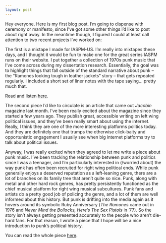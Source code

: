 ```yaml
---
layout: post
---
```



Hey everyone. Here is my first blog post. I’m going to dispense with ceremony or manifesto, since I’ve got some other things I’d like to post about right away. In the meantime though, I figured I could at least call attention to two recent projects I’ve worked on:

The first is a mixtape I made for IASPM-US. I’m really into mixtapes these days, and I thought it would be fun to make one for the great series IASPM runs on their website. I put together a collection of 1970s punk music that I’ve come across during my dissertation research. Essentially, the goal was to highlight things that fall outside of the standard narrative about punk – the “Ramones looking tough in leather jackets” story – that gets repeated regularly. I included a short set of liner notes with the tape saying… pretty much that.

Read and listen <a href="http://iaspm-us.net/mixtape-series-2016-punk-rock-new-york-by-jarek-paul-ervin/" target="blank"> here</a>.

The second piece I’d like to circulate is an article that came out *Jacobin* magazine last month. I’ve been really excited about the magazine since they started a few years ago. They publish great, accessible writing on left wing political issues, and they’ve been really smart about using the internet. Really, I think they are one of the more interesting platforms politics today. And they are definitely one that trumps the otherwise click-baity and opportunistic engagement I usually see when big internet platforms try to talk about political issues.

Anyway, I was really excited when they agreed to let me write a piece about punk music. I’ve been tracking the relationship between punk and politics since I was a teenager, and I’m particularly interested in (/worried about) the way punk has often been recruited for right wing political ends. While punk generally enjoys a deserved reputation as a left-leaning genre, there are a lot of branches on its family tree that aren’t quite so nice. Punk, along with metal and other hard rock genres, has pretty persistently functioned as the chief musical platform for right wing musical subcultures. Punk fans and artists do a pretty good job of policing the genre, and a lot of them are well informed about this history. But punk is drifting into the media again as it hovers around its symbolic Ruby Anniversary (*The Ramones* came out in 1976 and *Never Mind the Bollocks, Here’s The Sex Pistols* in ’77). So the story isn’t always getting presented accurately to the people who aren’t die-hard fans. For that reason, I wrote a piece that I hope will be a nice introduction to punk’s political history.

You can read the whole piece <a href="https://www.jacobinmag.com/2016/06/punk-green-room-saulnier-skinheads-rar-rac-oi-national-front/" target="blank"> here</a>.
